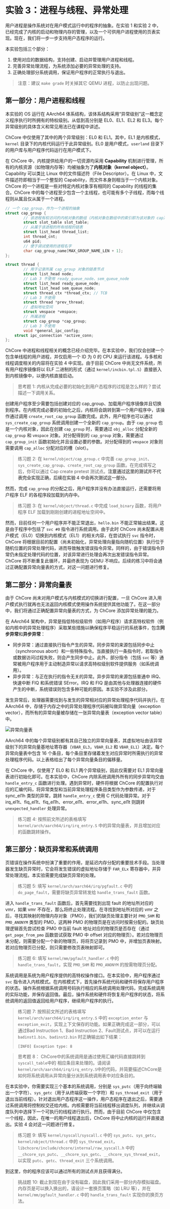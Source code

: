 # 实验 3：进程与线程、异常处理

用户进程是操作系统对在用户模式运行中的程序的抽象。在实验 1 和实验 2 中，已经完成了内核的启动和物理内存的管理，以及一个可供用户进程使用的页表实现。现在，我们将一步一步支持用户态程序的运行。

本实验包括三个部分：

1. 使用对应的数据结构，支持创建、启动并管理用户进程和线程。
2. 完善异常处理流程，为系统添加必要的异常处理的支持。
3. 正确处理部分系统调用，保证用户程序的正常执行与退出。

> 注意：建议 `make grade` 时关掉其它 QEMU 进程，以防止出现问题。

## 第一部分：用户进程和线程

本实验的 OS 运行在 AArch64 体系结构，该体系结构采用“异常级别”这一概念定义程序执行时所拥有的特权级别。从低到高分别是 EL0、EL1、EL2 和 EL3。每个异常级别的具体含义和常见用法已在课程中讲述。

ChCore 中仅使用了其中的两个异常级别：EL0 和 EL1。其中，EL1 是内核模式，`kernel` 目录下的内核代码运行于此异常级别。EL0 是用户模式，`userland` 目录下的用户库与用户程序代码运行在用户模式下。

在 ChCore 中，内核提供给用户的一切资源均采用 **Capability** 机制进行管理，所有的内核资源（如物理内存等）均被抽象为了**内核对象（kernel object）**。Capability 可以类比 Linux 中的文件描述符（File Descriptor）。在 Linux 中，文件描述符即相当于一个整型的 Capability，而文件本身则相当于一个内核对象。ChCore 的一个进程是一些对特定内核对象享有相同的 Capability 的线程的集合。ChCore 中的每个进程至少包含一个主线程，也可能有多个子线程，而每个线程则从属且仅从属于一个进程。

```c
// 一个 cap_group，作为一个进程的抽象
struct cap_group {
        // 该进程有权访问的内核对象的数组（内核对象在数组中的索引即为该对象的 cap）
        struct slot_table slot_table;
        // 从属于该进程的所有线程的链表
        struct list_head thread_list;
        int thread_cnt;
        u64 pid;
        // 便于调试使用的进程名字
        char cap_group_name[MAX_GROUP_NAME_LEN + 1];
};

struct thread {
        // 用于记录所属 cap_group 对象的链表节点
        struct list_head node;
        // Lab 3 不使用 ready_queue_node、sem_queue_node
        struct list_head ready_queue_node;
        struct list_head sem_queue_node;
        struct thread_ctx *thread_ctx; // TCB
        // Lab 3 不使用
        struct thread *prev_thread;
        // 虚拟地址空间
        struct vmspace *vmspace;
        // 所属进程
        struct cap_group *cap_group;
        // Lab 3 不使用
        void *general_ipc_config;
	struct ipc_connection *active_conn;
};
```

ChCore 中进程和线程相关的概念已经介绍完毕。在本实验中，我们仅会创建一个包含单线程的用户进程，并仅启用一个 ID 为 0 的 CPU 来运行该进程。与多核和线程调度相关的内容将在实验 4 中实现。由于目前 ChCore 中尚无文件系统，所有用户程序镜像将以 ELF 二进制的形式（通过 `kernel/incbin.tpl.S`）直接嵌入到内核镜像中，以便内核直接启动。

> 思考题 1: 内核从完成必要的初始化到用户态程序的过程是怎么样的？尝试描述一下调用关系。

创建用户程序至少需要包括创建对应的 cap_group、加载用户程序镜像并且切换到程序。在内核完成必要的初始化之后，内核将会跳转到第一个用户程序中，该操作通过调用 `create_root_cap_group` 函数完成。此外，用户程序也可以通过 `sys_create_cap_group` 系统调用创建一个全新的 `cap_group`。由于 `cap_group` 也是一个内核对象，因此在创建 `cap_group` 时，需要通过 `obj_alloc` 分配全新的 `cap_group` 和 `vmspace` 对象。对分配得到的 `cap_group` 对象，需要通过 `cap_group_init` 函数初始化并且设置必要的参数。对分配得到的 `vmspace` 对象则需要调用 `cap_alloc` 分配对应的槽（slot）。

> 练习题 2: 在 `kernel/object/cap_group.c` 中完善 `cap_group_init`、`sys_create_cap_group`、`create_root_cap_group` 函数。在完成填写之后，你可以通过 Cap create pretest 测试点。**注意通过这里的测试并不代表完全实现正确，后续在实验 4 中会再次测试这一部分。**

然而，完成 `cap_group` 的分配之后，用户程序并没有办法直接运行，还需要将用户程序 ELF 的各程序段加载到内存中。

> 练习题 3: 在 `kernel/object/thread.c` 中完成 `load_binary` 函数，将用户程序 ELF 加载到刚刚创建的进程地址空间中。

然而，目前任何一个用户程序并不能正常退出，`hello.bin` 不能正常输出结果。这是由于程序中包括了 `svc #0` 指令进行系统调用。由于此时 ChCore 尚未配置从用户模式（EL0）切换到内核模式（EL1）的相关内容，在尝试执行 `svc` 指令时，ChCore 将根据目前的配置（尚未初始化，异常处理向量指向随机位置）执行位于随机位置的异常处理代码，进而导致触发错误指令异常。同样的，由于错误指令异常仍未指定处理代码的位置，对该异常进行处理会再次出发错误指令异常。ChCore 将不断重复此循环，并最终表现为 QEMU 不响应。后续的练习中将会通过正确配置异常向量表的方式，对这一问题进行修复。

## 第二部分：异常向量表

由于 ChCore 尚未对用户模式与内核模式的切换进行配置，一旦 ChCore 进入用户模式执行就再也无法返回内核模式使用操作系统提供其他功能了。在这一部分中，我们将通过正确配置异常向量表的方式，为 ChCore 添加异常处理的能力。

在 AArch64 架构中，异常是指低特权级软件（如用户程序）请求高特权软件（例如内核中的异常处理程序）采取某些措施以确保程序平稳运行的系统事件，包含**同步异常**和**异步异常**：

- 同步异常：通过直接执行指令产生的异常。同步异常的来源包括同步中止（synchronous abort）和一些特殊指令。当直接执行一条指令时，若取指令或数据访问过程失败，则会产生同步中止。此外，部分指令（包括 `svc` 等）通常被用户程序用于主动制造异常以请求高特权级别软件提供服务（如系统调用）。
- 异步异常：与正在执行的指令无关的异常。异步异常的来源包括普通中 IRQ、快速中断 FIQ 和系统错误 SError。IRQ 和 FIQ 是由其他与处理器连接的硬件产生的中断，系统错误则包含多种可能的原因。本实验不涉及此部分。

发生异常后，处理器需要找到与发生的异常相对应的异常处理程序代码并执行。在 AArch64 中，存储于内存之中的异常处理程序代码被叫做异常向量（exception vector），而所有的异常向量被存储在一张异常向量表（exception vector table）中。

![异常向量表](assets/3-exception.png)

AArch64 中的每个异常级别都有其自己独立的异常向量表，其虚拟地址由该异常级别下的异常向量基地址寄存器（`VBAR_EL3`，`VBAR_EL2` 和 `VBAR_EL1`）决定。每个异常向量表中包含 16 个条目，每个条目里存储着发生对应异常时所需执行的异常处理程序代码。以上表格给出了每个异常向量条目的偏移量。

在 ChCore 中，仅使用了 EL0 和 EL1 两个异常级别，因此仅需要对 EL1 异常向量表进行初始化即可。在本实验中，ChCore 内除系统调用外所有的同步异常均交由 `handle_entry_c` 函数进行处理。遇到异常时，硬件将根据 ChCore 的配置执行对应的汇编代码，将异常类型和当前异常处理程序条目类型作为参数传递，对于 sync_el1h 类型的异常，跳转 `handle_entry_c` 使用 C 代码处理异常。对于 irq_el1t、fiq_el1t、fiq_el1h、error_el1t、error_el1h、sync_el1t 则跳转 `unexpected_handler` 处理异常。

> 练习题 4: 按照前文所述的表格填写 `kernel/arch/aarch64/irq/irq_entry.S` 中的异常向量表，并且增加对应的函数跳转操作。

## 第三部分：缺页异常和系统调用

页错误在操作系统中扮演了重要的作用，是延迟内存分配的重要技术手段。当处理器发生缺页异常时，它会将发生错误的虚拟地址存储于 `FAR_ELx` 寄存器中，并异常处理流程。本实验需要完成缺页异常的处理。

> 练习题 5: 填写 `kernel/arch/aarch64/irq/pgfault.c` 中的 `do_page_fault`，需要将缺页异常转发给 `handle_trans_fault` 函数。

进入 `handle_trans_fault` 函数后，首先需要找到出现 fault 的地址所对应的 vmr，如果 vmr 不存在，那么将终止处理流程。在寻找到地址所对应的 vmr 之后，寻找其映射的物理内存对象（PMO），我们的缺页处理主要针对 `PMO_SHM` 和 `PMO_ANONYM` 类型的 PMO，这两种 PMO 的物理页是在访问时按需分配的。缺页处理逻辑首先尝试检查 PMO 中当前 fault 地址对应的物理页是否存在（通过 `get_page_from_pmo` 函数尝试获取 PMO 中 offset 对应的物理页）。若对应物理页未分配，则需要分配一个新的物理页，将将页记录到 PMO 中，并增加页表映射。若对应物理页已分配，则只需要修改页表映射即可。

> 练习题 6: 填写 `kernel/mm/pgfault_handler.c` 中的 `handle_trans_fault`，实现 `PMO_SHM` 和 `PMO_ANONYM` 的按需物理页分配。

系统调用是系统为用户程序提供的高特权操作接口。在本实验中，用户程序通过 `svc` 指令进入内核模式。在内核模式下，首先操作系统代码和硬件将保存用户程序的状态。操作系统根据系统调用号码执行相应的系统调用处理代码，完成系统调用的实际功能，并保存返回值。最后，操作系统和硬件将恢复用户程序的状态，将系统调用的返回值返回给用户程序，继续用户程序的执行。

> 练习题 7: 按照前文所述的表格填写 `kernel/arch/aarch64/irq/irq_entry.S` 中的 `exception_enter` 与 `exception_exit`，实现上下文保存的功能。如果正确完成这一部分，可以通过Bad Instruction 1、Bad Instruction 2、Fault测试点，并可以在运行 `badinst1.bin`、`badinst2.bin` 时正确输出如下结果：
>
> ```
> [INFO] Exception type: 8
> ```

> 思考题 8： ChCore中的系统调用是通过使用汇编代码直接跳转到`syscall_table`中的
> 相应条目来处理的。请阅读`kernel/arch/aarch64/irq/irq_entry.S`中的代码，并简要描述ChCore是如何将系统调用从异常向量分派到系统调用表中对应条目的。

在本实验中，你需要实现三个基本的系统调用，分别是 `sys_putc`（用于向终端输出一个字符）、`sys_getc`（用于从终端获取一个字符）和 `sys_thread_exit`（用于退出当前线程）。针对退出用户态程序这一操作，用户态程序在退出之后，需要通过系统调用将控制权交还给内核。内核需要将当前线程移出调度队列，并继续从调度队列中选择下一个可执行的线程进行执行。然而，由于目前 ChCore 中仅包含一个线程，因此，在唯一的用户线程退出后，ChCore 将中止内核的运行并直接退出。实验 4 会对这一问题进行修复。

> 练习题 9: 填写 `kernel/syscall/syscall.c` 中的 `sys_putc`、`sys_getc`，`kernel/object/thread.c` 中的 `sys_thread_exit`，`libchcore/include/chcore/internal/raw_syscall.h` 中的 `__chcore_sys_putc`、`__chcore_sys_getc`、`__chcore_sys_thread_exit`，以实现 `putc`、`getc`、`thread_exit` 三个系统调用。

到这里，你的程序应该可以通过所有的测试点并且获得满分。

> 挑战题 10: 截止到现在由于没有磁盘，因此我们采用一部分内存模拟磁盘。内存页是可以换入换出的，请设计一套换页策略（如 LRU 等），并在 `kernel/mm/pgfault_handler.c` 中的 `handle_trans_fault` 实现你的换页方法。
